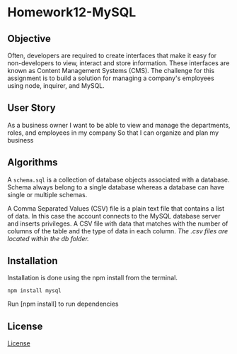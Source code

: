 # Homework12-MySQL

## Objective

Often, developers are required to create interfaces that make it easy for non-developers to view, interact and store information. These interfaces are known as Content Management Systems (CMS). The challenge for this assignment is to build a solution for managing a company's employees using node, inquirer, and MySQL.

## User Story

As a business owner
I want to be able to view and manage the departments, roles, and employees in my company
So that I can organize and plan my business

## Algorithms

A `schema.sql` is a collection of database objects associated with a database.  Schema always belong to a single database whereas a database can have single or multiple schemas.

A Comma Separated Values (CSV) file is a plain text file that contains a list of data. In this case the account connects to the MySQL database server and inserts privileges. A CSV file with data that matches with the number of columns of the table and the type of data in each column. _The .csv files are located within the db folder._

## Installation

Installation is done using the npm install from the terminal.
```
npm install mysql
```
Run [npm install] to run dependencies

## License
[License](https://choosealicense.com/licenses/mit)

